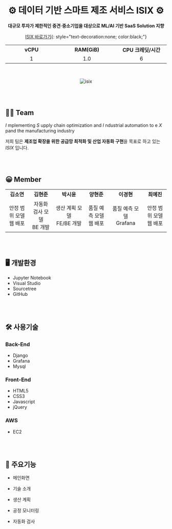 <div align="center">
  
# ⚙️ 데이터 기반 스마트 제조 서비스 ISIX ⚙️

**대규모 투자가 제한적인 중견·중소기업을 대상으로 ML/AI 기반 SaaS Solution 지향**

[ISIX 바로가기](http://isix.kr){: style="text-decoration:none; color:black;"}

<table align="center">
    <tr align="center">
        <td style="width:300px;"><b>vCPU</b></td>
        <td style="width:300px;"><b>RAM(GiB)</b></td>
        <td style="width:300px;"><b>CPU 크레딧/시간</b></td>
    </tr>
    <tr align="center">
        <td>1</td>
        <td>1.0</td>
        <td>6</td>
    </tr>
</table>

<br>

![isix](https://github.com/s53uni/isix-project/assets/142832376/91cc31b7-f455-4dee-9551-f0efd87fe9ae)

</div>

<br><br>

## 🙋‍♂️ Team

$I$ mplementing $S$ upply chain optimization and $I$ ndustrial automation to e $X$ pand the manufacturing industry

저희 팀은 **제조업 확장을 위한 공급망 최적화 및 산업 자동화 구현**을 목표로 하고 있는 $ISIX$ 입니다.

<br><br>

## 😀 Member

<table align="center">
    <tr align="center">
        <td style="width:300px;"><b>김소연</b></td>
        <td style="width:300px;"><b>김현준</b></td>
        <td style="width:300px;"><b>박시윤</b></td>
        <td style="width:300px;"><b>양현준</b></td>
        <td style="width:300px;"><b>이경현</b></td>
        <td style="width:300px;"><b>최예진</b></td>
    </tr>
    <tr align="center">
        <td>안정 범위 모델<br>웹 배포</td>
        <td>자동화 검사 모델<br>BE 개발</td>
        <td>생산 계획 모델<br>FE/BE 개발</td>
        <td>품질 예측 모델<br>웹 배포</td>
        <td>품질 예측 모델<br>Grafana</td>
        <td>안정 범위 모델<br>웹 배포</td>
    </tr>
</table>

<br><br>

## 🖥️ 개발환경
* Jupyter Notebook
* Visual Studio
* Sourcetree
* GitHub

<br><br>

## 🛠️ 사용기술
### Back-End
* Django
* Grafana
* Mysql

### Front-End
* HTML5
* CSS3
* Javascript
* jQuery

### AWS
* EC2

<br><br>

## 📌 주요기능

* 메인화면


* 기술 소개

  
* 생산 계획

  
* 공정 모니터링

  
* 자동화 검사

  

